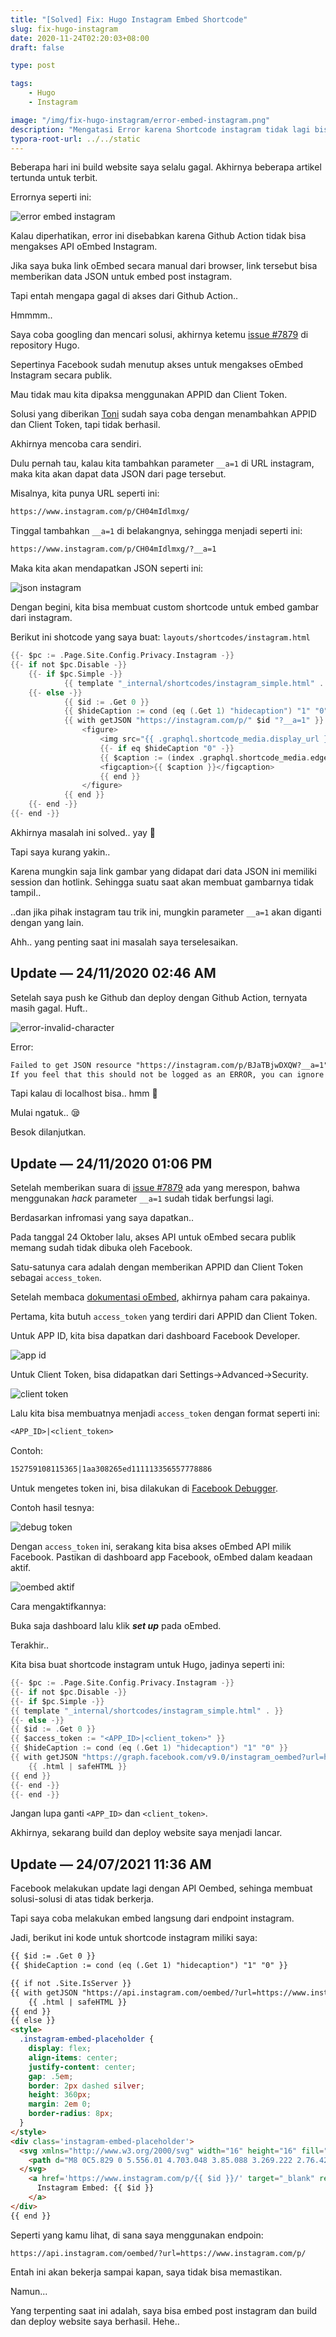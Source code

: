 ```yaml
---
title: "[Solved] Fix: Hugo Instagram Embed Shortcode"
slug: fix-hugo-instagram
date: 2020-11-24T02:20:03+08:00
draft: false

type: post

tags:
    - Hugo
    - Instagram

image: "/img/fix-hugo-instagram/error-embed-instagram.png"
description: "Mengatasi Error karena Shortcode instagram tidak lagi bisa melakukan embed"
typora-root-url: ../../static
---
```


Beberapa hari ini build website saya selalu gagal. Akhirnya beberapa artikel tertunda untuk terbit.

Errornya seperti ini:

![error embed instagram](/img/fix-hugo-instagram/error-embed-instagram.png)

Kalau diperhatikan, error ini disebabkan karena Github Action tidak bisa mengakses API oEmbed Instagram.

Jika saya buka link oEmbed secara manual dari browser, link tersebut bisa memberikan data JSON untuk embed post instagram.

Tapi entah mengapa gagal di akses dari Github Action..

Hmmmm..

Saya coba googling dan mencari solusi, akhirnya ketemu [issue #7879](https://github.com/gohugoio/hugo/issues/7879) di repository Hugo.

Sepertinya Facebook sudah menutup akses untuk mengakses oEmbed Instagram secara publik.

Mau tidak mau kita dipaksa menggunakan APPID dan Client Token.

Solusi yang diberikan [Toni](https://github.com/gohugoio/hugo/issues/7879#issuecomment-719992749) sudah saya coba dengan menambahkan APPID dan Client Token, tapi tidak berhasil.

Akhirnya mencoba cara sendiri.

Dulu pernah tau, kalau kita tambahkan parameter `__a=1` di URL instagram, maka kita akan dapat data JSON dari page tersebut.

Misalnya, kita punya URL seperti ini:

```txt
https://www.instagram.com/p/CH04mIdlmxg/
```

Tinggal tambahkan `__a=1` di belakangnya, sehingga menjadi seperti ini:

```txt
https://www.instagram.com/p/CH04mIdlmxg/?__a=1
```

Maka kita akan mendapatkan JSON seperti ini:

![json instagram](/img/fix-hugo-instagram/json-instagram.png)

Dengan begini, kita bisa membuat custom shortcode untuk embed gambar dari instagram.

Berikut ini shotcode yang saya buat: `layouts/shortcodes/instagram.html`

```go
{{- $pc := .Page.Site.Config.Privacy.Instagram -}}
{{- if not $pc.Disable -}}
    {{- if $pc.Simple -}}
            {{ template "_internal/shortcodes/instagram_simple.html" . }}
    {{- else -}}
            {{ $id := .Get 0 }}
            {{ $hideCaption := cond (eq (.Get 1) "hidecaption") "1" "0" }}
            {{ with getJSON "https://instagram.com/p/" $id "?__a=1" }}
                <figure>
                    <img src="{{ .graphql.shortcode_media.display_url }}" alt="{{ .graphql.shortcode_media.accessibility_caption }}" />
                    {{- if eq $hideCaption "0" -}}
                    {{ $caption := (index .graphql.shortcode_media.edge_media_to_caption.edges 0).node.text }}
                    <figcaption>{{ $caption }}</figcaption>
                    {{ end }}
                </figure>    
            {{ end }}
    {{- end -}}
{{- end -}}
```

Akhirnya masalah ini solved.. yay :tada:

Tapi saya kurang yakin..

Karena mungkin saja link gambar yang didapat dari data JSON ini memiliki session dan hotlink. Sehingga suatu saat akan membuat gambarnya tidak tampil..

..dan jika pihak instagram tau trik ini, mungkin parameter `__a=1` akan diganti dengan yang lain.

Ahh.. yang penting saat ini masalah saya terselesaikan.

## Update — 24/11/2020 02:46 AM

Setelah saya push ke Github dan deploy dengan Github Action, ternyata masih gagal. Huft..

![error-invalid-character](/img/fix-hugo-instagram/error-invalid-character.png)

Error:

```txt
Failed to get JSON resource "https://instagram.com/p/BJaTBjwDXQW?__a=1": invalid character '<' looking for beginning of value
If you feel that this should not be logged as an ERROR, you can ignore it by adding this to your site config:
```

Tapi kalau di localhost bisa.. hmm :thinking:

Mulai ngatuk.. :sleepy:

Besok dilanjutkan.

## Update — 24/11/2020 01:06 PM

Setelah memberikan suara di [issue #7879](https://github.com/gohugoio/hugo/issues/7879) ada yang merespon, bahwa menggunakan *hack* parameter `__a=1` sudah tidak berfungsi lagi.

Berdasarkan infromasi yang saya dapatkan..

Pada tanggal 24 Oktober lalu, akses API untuk oEmbed secara publik memang sudah tidak dibuka oleh Facebook.

Satu-satunya cara adalah dengan memberikan APPID dan Client Token sebagai `access_token`.

Setelah membaca [dokumentasi oEmbed](https://developers.facebook.com/docs/instagram/oembed/), akhirnya paham cara pakainya.

Pertama, kita butuh `access_token` yang terdiri dari APPID dan Client Token.

Untuk APP ID, kita bisa dapatkan dari dashboard Facebook Developer.

![app id](/img/fix-hugo-instagram/app-id.png)

Untuk Client Token, bisa didapatkan dari Settings->Advanced->Security.

![client token](/img/fix-hugo-instagram/client-token.png)

Lalu kita bisa membuatnya menjadi `access_token` dengan format seperti ini:

```txt
<APP_ID>|<client_token>
```

Contoh:

```txt
152759108115365|1aa308265ed111113356557778886
```

Untuk mengetes token ini, bisa dilakukan di [Facebook Debugger](https://developers.facebook.com/tools/debug/accesstoken/).

Contoh hasil tesnya:

![debug token](/img/fix-hugo-instagram/debug-token.png)

Dengan `access_token` ini, serakang kita bisa akses oEmbed API milik Facebook. Pastikan di dashboard app Facebook, oEmbed dalam keadaan aktif.

![oembed aktif](/img/fix-hugo-instagram/oembed-aktif.png)

Cara mengaktifkannya:

Buka saja dashboard lalu klik ***set up*** pada oEmbed.

Terakhir..

Kita bisa buat shortcode instagram untuk Hugo, jadinya seperti ini:

```go
{{- $pc := .Page.Site.Config.Privacy.Instagram -}}
{{- if not $pc.Disable -}}
{{- if $pc.Simple -}}
{{ template "_internal/shortcodes/instagram_simple.html" . }}
{{- else -}}
{{ $id := .Get 0 }}
{{ $access_token := "<APP_ID>|<client_token>" }}
{{ $hideCaption := cond (eq (.Get 1) "hidecaption") "1" "0" }}
{{ with getJSON "https://graph.facebook.com/v9.0/instagram_oembed?url=https://www.instagram.com/p/" $id "/&hidecaption=" $hideCaption "&access_token=" $access_token }}
    {{ .html | safeHTML }}
{{ end }}
{{- end -}}
{{- end -}}
```

Jangan lupa ganti `<APP_ID>` dan `<client_token>`.

Akhirnya, sekarang build dan deploy website saya menjadi lancar.

## Update — 24/07/2021 11:36 AM

Facebook melakukan update lagi dengan API Oembed, sehinga membuat solusi-solusi
di atas tidak berkerja.

Tapi saya coba melakukan embed langsung dari endpoint instagram.

Jadi, berikut ini kode untuk shortcode instagram miliki saya:

```html
{{ $id := .Get 0 }}
{{ $hideCaption := cond (eq (.Get 1) "hidecaption") "1" "0" }}

{{ if not .Site.IsServer }}
{{ with getJSON "https://api.instagram.com/oembed/?url=https://www.instagram.com/p/" $id "/&hidecaption=" $hideCaption }}
    {{ .html | safeHTML }}
{{ end }}
{{ else }}
<style>
  .instagram-embed-placeholder {
    display: flex; 
    align-items: center; 
    justify-content: center;
    gap: .5em; 
    border: 2px dashed silver; 
    height: 360px; 
    margin: 2em 0; 
    border-radius: 8px;
  }
</style>
<div class='instagram-embed-placeholder'>
  <svg xmlns="http://www.w3.org/2000/svg" width="16" height="16" fill="currentColor" class="bi bi-instagram" viewBox="0 0 16 16">
    <path d="M8 0C5.829 0 5.556.01 4.703.048 3.85.088 3.269.222 2.76.42a3.917 3.917 0 0 0-1.417.923A3.927 3.927 0 0 0 .42 2.76C.222 3.268.087 3.85.048 4.7.01 5.555 0 5.827 0 8.001c0 2.172.01 2.444.048 3.297.04.852.174 1.433.372 1.942.205.526.478.972.923 1.417.444.445.89.719 1.416.923.51.198 1.09.333 1.942.372C5.555 15.99 5.827 16 8 16s2.444-.01 3.298-.048c.851-.04 1.434-.174 1.943-.372a3.916 3.916 0 0 0 1.416-.923c.445-.445.718-.891.923-1.417.197-.509.332-1.09.372-1.942C15.99 10.445 16 10.173 16 8s-.01-2.445-.048-3.299c-.04-.851-.175-1.433-.372-1.941a3.926 3.926 0 0 0-.923-1.417A3.911 3.911 0 0 0 13.24.42c-.51-.198-1.092-.333-1.943-.372C10.443.01 10.172 0 7.998 0h.003zm-.717 1.442h.718c2.136 0 2.389.007 3.232.046.78.035 1.204.166 1.486.275.373.145.64.319.92.599.28.28.453.546.598.92.11.281.24.705.275 1.485.039.843.047 1.096.047 3.231s-.008 2.389-.047 3.232c-.035.78-.166 1.203-.275 1.485a2.47 2.47 0 0 1-.599.919c-.28.28-.546.453-.92.598-.28.11-.704.24-1.485.276-.843.038-1.096.047-3.232.047s-2.39-.009-3.233-.047c-.78-.036-1.203-.166-1.485-.276a2.478 2.478 0 0 1-.92-.598 2.48 2.48 0 0 1-.6-.92c-.109-.281-.24-.705-.275-1.485-.038-.843-.046-1.096-.046-3.233 0-2.136.008-2.388.046-3.231.036-.78.166-1.204.276-1.486.145-.373.319-.64.599-.92.28-.28.546-.453.92-.598.282-.11.705-.24 1.485-.276.738-.034 1.024-.044 2.515-.045v.002zm4.988 1.328a.96.96 0 1 0 0 1.92.96.96 0 0 0 0-1.92zm-4.27 1.122a4.109 4.109 0 1 0 0 8.217 4.109 4.109 0 0 0 0-8.217zm0 1.441a2.667 2.667 0 1 1 0 5.334 2.667 2.667 0 0 1 0-5.334z"/>
  </svg>
    <a href='https://www.instagram.com/p/{{ $id }}/' target="_blank" rel="noopener">
      Instagram Embed: {{ $id }}
    </a>
</div>
{{ end }}
```

Seperti yang kamu lihat, di sana saya menggunakan endpoin:

```url
https://api.instagram.com/oembed/?url=https://www.instagram.com/p/
```

Entah ini akan bekerja sampai kapan, saya tidak bisa memastikan.

Namun...

Yang terpenting saat ini adalah, saya bisa embed post instagram
dan build dan deploy website saya berhasil. Hehe..
